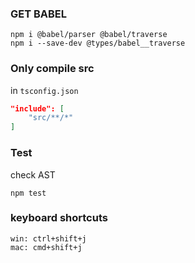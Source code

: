 ### GET BABEL
```
npm i @babel/parser @babel/traverse
npm i --save-dev @types/babel__traverse
```

### Only compile src
in `tsconfig.json`
```json
"include": [
	"src/**/*"
]
```

### Test
check AST
```
npm test
```

### keyboard shortcuts
```
win: ctrl+shift+j
mac: cmd+shift+j
```
